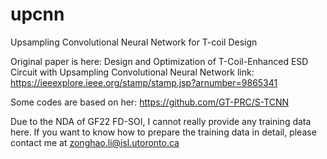 # upcnn
Upsampling Convolutional Neural Network for T-coil Design

Original paper is here: Design and Optimization of T-Coil-Enhanced ESD Circuit with Upsampling Convolutional Neural Network 
link: https://ieeexplore.ieee.org/stamp/stamp.jsp?arnumber=9865341

Some codes are based on her: https://github.com/GT-PRC/S-TCNN

Due to the NDA of GF22 FD-SOI, I cannot really provide any training data here. If you want to know how to prepare the training data in detail, please contact me at zonghao.li@isl.utoronto.ca

